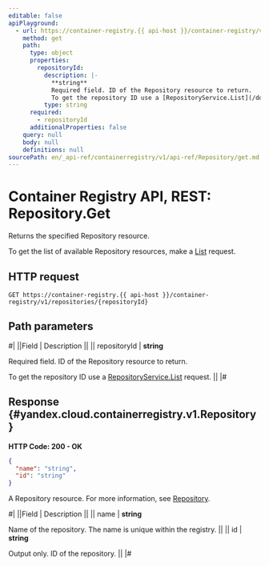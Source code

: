 ```yaml
---
editable: false
apiPlayground:
  - url: https://container-registry.{{ api-host }}/container-registry/v1/repositories/{repositoryId}
    method: get
    path:
      type: object
      properties:
        repositoryId:
          description: |-
            **string**
            Required field. ID of the Repository resource to return.
            To get the repository ID use a [RepositoryService.List](/docs/container-registry/api-ref/Repository/list#List) request.
          type: string
      required:
        - repositoryId
      additionalProperties: false
    query: null
    body: null
    definitions: null
sourcePath: en/_api-ref/containerregistry/v1/api-ref/Repository/get.md
---
```


# Container Registry API, REST: Repository.Get

Returns the specified Repository resource.

To get the list of available Repository resources, make a [List](/docs/container-registry/api-ref/Repository/list#List) request.

## HTTP request

```
GET https://container-registry.{{ api-host }}/container-registry/v1/repositories/{repositoryId}
```

## Path parameters

#|
||Field | Description ||
|| repositoryId | **string**

Required field. ID of the Repository resource to return.

To get the repository ID use a [RepositoryService.List](/docs/container-registry/api-ref/Repository/list#List) request. ||
|#

## Response {#yandex.cloud.containerregistry.v1.Repository}

**HTTP Code: 200 - OK**

```json
{
  "name": "string",
  "id": "string"
}
```

A Repository resource. For more information, see [Repository](/docs/container-registry/concepts/repository).

#|
||Field | Description ||
|| name | **string**

Name of the repository.
The name is unique within the registry. ||
|| id | **string**

Output only. ID of the repository. ||
|#